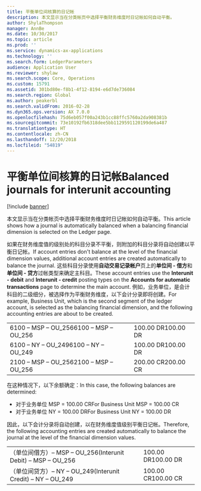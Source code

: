 ```yaml
---
title: 平衡单位间核算的日记帐
description: 本文显示当在分类帐页中选择平衡财务维度时日记帐如何自动平衡。
author: ShylaThompson
manager: AnnBe
ms.date: 10/30/2017
ms.topic: article
ms.prod: ''
ms.service: dynamics-ax-applications
ms.technology: ''
ms.search.form: LedgerParameters
audience: Application User
ms.reviewer: shylaw
ms.search.scope: Core, Operations
ms.custom: 15791
ms.assetid: 301bd80e-f8b1-4f12-8194-e6d7de736084
ms.search.region: Global
ms.author: peakerbl
ms.search.validFrom: 2016-02-28
ms.dyn365.ops.version: AX 7.0.0
ms.openlocfilehash: 75d6eb057f00a243b1cc88ffc5760a2da908381b
ms.sourcegitcommit: 73e10192fb6318dee5bb1129591120199de6a487
ms.translationtype: HT
ms.contentlocale: zh-CN
ms.lasthandoff: 12/20/2018
ms.locfileid: "54819"
---
```

# <a name="balanced-journals-for-interunit-accounting"></a><span data-ttu-id="ee667-103">平衡单位间核算的日记帐</span><span class="sxs-lookup"><span data-stu-id="ee667-103">Balanced journals for interunit accounting</span></span>

[!include [banner](../includes/banner.md)]

<span data-ttu-id="ee667-104">本文显示当在分类帐页中选择平衡财务维度时日记帐如何自动平衡。</span><span class="sxs-lookup"><span data-stu-id="ee667-104">This article shows how a journal is automatically balanced when a balancing financial dimension is selected on the Ledger page.</span></span> 

<span data-ttu-id="ee667-105">如果在财务维度值的级别处的科目分录不平衡，则附加的科目分录将自动创建以平衡日记帐。</span><span class="sxs-lookup"><span data-stu-id="ee667-105">If account entries don't balance at the level of the financial dimension values, additional account entries are created automatically to balance the journal.</span></span> <span data-ttu-id="ee667-106">这些科目分录使用**自动交易记录帐户**页上的**单位间 - 借方**和**单位间 - 贷方**过帐类型来确定主科目。</span><span class="sxs-lookup"><span data-stu-id="ee667-106">These account entries use the **Interunit - debit** and **Interunit - credit** posting types on the **Accounts for automatic transactions** page to determine the main account.</span></span> <span data-ttu-id="ee667-107">例如，业务单位，是会计科目的二级细分，被选择作为平衡财务维度，以下会计分录即将创建。</span><span class="sxs-lookup"><span data-stu-id="ee667-107">For example, Business Unit, which is the second segment of the ledger account, is selected as the balancing financial dimension, and the following accounting entries are about to be created.</span></span>

|                      |           |
|----------------------|-----------|
| <span data-ttu-id="ee667-108">6100 – MSP – OU\_256</span><span class="sxs-lookup"><span data-stu-id="ee667-108">6100 – MSP – OU\_256</span></span> | <span data-ttu-id="ee667-109">100.00 DR</span><span class="sxs-lookup"><span data-stu-id="ee667-109">100.00 DR</span></span> |
| <span data-ttu-id="ee667-110">6100 – NY – OU\_249</span><span class="sxs-lookup"><span data-stu-id="ee667-110">6100 – NY – OU\_249</span></span>  | <span data-ttu-id="ee667-111">100.00 DR</span><span class="sxs-lookup"><span data-stu-id="ee667-111">100.00 DR</span></span> |
| <span data-ttu-id="ee667-112">2100 – MSP – OU\_256</span><span class="sxs-lookup"><span data-stu-id="ee667-112">2100 – MSP – OU\_256</span></span> | <span data-ttu-id="ee667-113">200.00 CR</span><span class="sxs-lookup"><span data-stu-id="ee667-113">200.00 CR</span></span> |

<span data-ttu-id="ee667-114">在这种情况下，以下余额确定：</span><span class="sxs-lookup"><span data-stu-id="ee667-114">In this case, the following balances are determined:</span></span>

-   <span data-ttu-id="ee667-115">对于业务单位 MSP = 100.00 CR</span><span class="sxs-lookup"><span data-stu-id="ee667-115">For Business Unit MSP = 100.00 CR</span></span>
-   <span data-ttu-id="ee667-116">对于业务单位 NY = 100.00 DR</span><span class="sxs-lookup"><span data-stu-id="ee667-116">For Business Unit NY = 100.00 DR</span></span>

<span data-ttu-id="ee667-117">因此，以下会计分录将自动创建，以在财务维度值级别平衡日记帐。</span><span class="sxs-lookup"><span data-stu-id="ee667-117">Therefore, the following accounting entries are created automatically to balance the  journal at the level of the financial dimension values.</span></span>

|                                   |           |
|-----------------------------------|-----------|
| <span data-ttu-id="ee667-118">（单位间借方）– MSP – OU\_256</span><span class="sxs-lookup"><span data-stu-id="ee667-118">(Interunit Debit) – MSP – OU\_256</span></span> | <span data-ttu-id="ee667-119">100.00 DR</span><span class="sxs-lookup"><span data-stu-id="ee667-119">100.00 DR</span></span> |
| <span data-ttu-id="ee667-120">（单位间贷方）– NY – OU\_249</span><span class="sxs-lookup"><span data-stu-id="ee667-120">(Interunit Credit) – NY – OU\_249</span></span> | <span data-ttu-id="ee667-121">100.00 CR</span><span class="sxs-lookup"><span data-stu-id="ee667-121">100.00 CR</span></span> |





